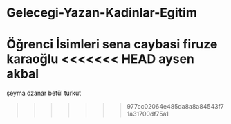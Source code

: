 # Gelecegi-Yazan-Kadinlar-Egitim 
Öğrenci İsimleri
sena caybasi
firuze karaoğlu
<<<<<<< HEAD
aysen akbal
=======
şeyma özanar
betül turkut
>>>>>>> 977cc02064e485da8a8a84543f71a31700df75a1
